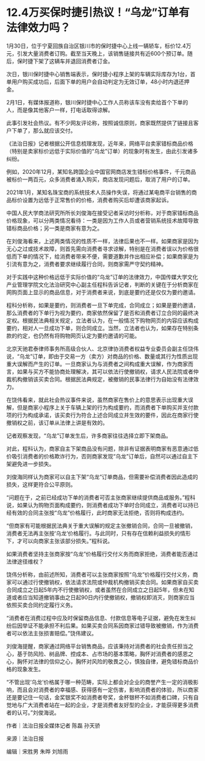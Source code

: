 # 12.4万买保时捷引热议！“乌龙”订单有法律效力吗？

1月30日，位于宁夏回族自治区银川市的保时捷中心上线一辆轿车，标价12.4万元，引发大量消费者订购。截至当天晚上，该销售链接共有近600个预订单。随后，保时捷下架了这辆车并退回消费者订金。

次日，银川保时捷中心销售端表示，保时捷小程序上架的车辆实际库存为1台，首单用户购买成功后，后面下单的用户会自动判定为无效订单，48小时内退还押金。

2月1日，有媒体报道称，银川保时捷中心工作人员称该车没有卖给首个下单的人，而是像其他客户一样，打电话取得谅解。

此事引发社会热议。有不少网友评论称，按照诚信原则，商家既然提供了链接且客户下单了，那么就应该交付。

《法治日报》记者根据公开信息梳理发现，近年来，网络平台卖家错标商品价格（特别是卖家标价远低于实际价值的“乌龙”订单）的现象时有发生，由此引发诸多纠纷。

例如，2020年12月，某知名跨国企业中国官网商店发生错标价格事件，千元商品被标价一两百元，众多消费者涌入购买，商店发现问题后，取消了用户的订单。

2021年1月，某知名珠宝商的系统技术人员操作失误，将通过某电商平台销售的商品标价设置为远低于正常售价的价格，消费者购买后却遭该商家起诉。

中国人民大学商法研究所所长刘俊海在接受记者采访时分析称，对于商家错标商品价格现象，可以分两类情况看待：一类是因为工作人员或者营销系统技术故障导致错标商品价格；另一类是商家有意为之。

在刘俊海看来，上述两类情况的性质不一样，法律后果也不一样。如果商家是因为无心之过或技术故障，则首先需向消费者寻求谅解，特别是在消费者误以为价格很低而下单的情况下，给消费者带来不便，需要道歉并作出相应补偿；如果商家是为引流有意为之，消费者要求继续履行合同，则商家需严守契约精神。

对于实践中这种价格远低于实际价值的“乌龙”订单的法律效力，中国传媒大学文化产业管理学院文化法治研究中心副主任程科告诉记者，判断的关键在于分析商家在网购页面上显示的商品信息，对于消费者来说，到底是要约还是仅仅为要约邀请。

程科分析称，如果是要约，则消费者一旦下单完成，合同成立；如果是要约邀请，那么消费者的下单行为视为要约，商家依然保留了是否和消费者订立合同的最终决定权。根据民法典相关规定，立法者认为，在一般情况下购物网页的内容应该构成要约，相对人一旦成功下单，则合同成立。当然，立法者也认为，如果存在特别条款的约定，也仍然有将购物网页认定为要约邀请的可能。

北京天驰君泰律师事务所高级合伙人、北京律协消费者权益专业委员会副主任饶伟说，“乌龙”订单，即由于交易一方（卖方）对商品的价格、数量或其行为性质出现重大误解而产生的订单。一旦商家认为与消费者之间构成重大误解，作为商家而言，如果与买方不能协商处理解决，其可以依法行使撤销权，请求人民法院或者仲裁机构撤销该买卖合同。根据民法典规定，被撤销的民事法律行为自始没有法律效力。

在饶伟看来，就此社会热议事件来说，虽然商家在售价上的意思表示出现重大误解，但是商家小程序上关于车辆上架的行为构成要约，而消费者下单购买并支付款项的行为构成承诺，该买卖行为符合上述合同成立并生效的要件，因此在商家行使撤销权之前，该订单从法律上讲是有效的。

记者观察发现，“乌龙”订单发生后，许多商家往往选择立即下架商品。

对此，程科认为，商家自主下架商品没有问题，除非有证据表明商家有恶意通过低价吸引消费者的价格欺诈行为，否则商家发现“乌龙”订单后，自然可以通过自主下架避免进一步损失。

刘俊海同样认为商家可以自主下架“乌龙”订单商品，但需要补偿消费者因此造成的损失，这样更符合公平原则。

“问题在于，之前已经成功下单的消费者可否主张商家继续提供商品或服务。”程科说，如果认为购物页面构成要约，则消费者成功下单时合同成立，消费者可以持已经有效的合同主张按“乌龙”价格履行，此时商家无法拒绝，否则将构成违约。

“但商家有可能根据民法典关于重大误解的规定主张撤销合同，合同一旦被撤销，消费者无法再主张按‘乌龙’价格履行。与此同时，只有存在信赖利益损失的情形下，才可以向商家主张该部分损失。”程科说。

如果消费者坚持主张商家按“乌龙”价格履行交付义务而商家拒绝，消费者能否通过法律途径维权？

饶伟分析称，由前述所知，消费者可以主张商家按照“乌龙”价格履行交付义务，商家可以通过行使撤销权，依法请求法院或仲裁机构撤销买卖合同。如果商家自买卖合同成立之日起5年内不行使撤销权，或者虽然在合同成立之日起5年，但未在知道或者应当知道撤销事由之日起90日内行使撤销权，撤销权即消灭，则商家应当依照买卖合同约定履行义务。

“消费者在消费过程中应及时保留商品信息、付款信息等电子证据，避免在发生纠纷后因举证不能承担不利后果。如果买卖合同系因商家过错导致被撤销，作为消费者可以依法主张损害赔偿。”饶伟建议。

刘俊海提醒，商家通过网络平台销售商品，应该秉持对消费者的社会责任担当之心，基于防风险、树品牌、控成本、占市场的基本策略，胸怀对消费者的感恩之心，胸怀对法律的信仰之心，胸怀对风险的敬畏之心，慎独自律，避免错标商品价格的现象发生。

“不管出现‘乌龙’价格属于哪一种范畴，实际上都会对企业的商誉产生一定的消极影响，而且会对消费者的幸福感、获得感有一定伤害，影响消费者的体验，所以商家还是要记住一句话，金奖银奖不如消费者夸奖，金杯银杯不如消费者口碑，只有自觉地与广大消费者站在一起的企业，才是消费者友好型的企业，才能获得更多消费者的认可。”刘俊海说。

作者｜法治日报全媒体记者 陈磊 孙天骄

来源｜法治日报

编辑｜宋胜男 朱晔 刘旭雨

